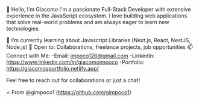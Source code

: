 👋 Hello, I’m Giacomo
I'm a passionate Full-Stack Developer with extensive experience in the JavaScript ecosystem. I love building web applications that solve real-world problems and am always eager to learn new technologies.

🌱 I’m currently learning about Javascript Libraries (Next.js, React, NestJS, Node.js)
🤝 Open to: Collaborations, freelance projects, job opportunities
📫 Connect with Me:
-Email: impoco126@gmail.com
-LinkedIn: https://www.linkedin.com/in/giacomoimpoco
-Portfolio: https://giacomosportfolio.netlify.app/

Feel free to reach out for collaborations or just a chat!



⭐️ From @gimpoco1 (https://github.com/gimpoco1)
